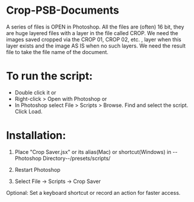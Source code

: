 # Crop-PSB-Documents
A series of files is OPEN in Photoshop.
All the files are (often) 16 bit, they are huge layered files with a layer in the file called CROP.
We need the images saved cropped via the CROP 01, CROP 02, etc. , layer when this layer exists and the image AS IS when no such layers.
We need the result file to take the file name of the document.

# To run the script:
 - Double click it
or
 - Right-click > Open with Photoshop
or
 - In Photoshop select File > Scripts > Browse. Find and select the script. Click Load.

# Installation:
 1. Place "Crop Saver.jsx" or its alias(Mac) or shortcut(Windows) in --Photoshop Directory--/presets/scripts/

 2. Restart Photoshop

 3. Select File -> Scripts -> Crop Saver

 Optional: Set a keyboard shortcut or record an action for faster access.

